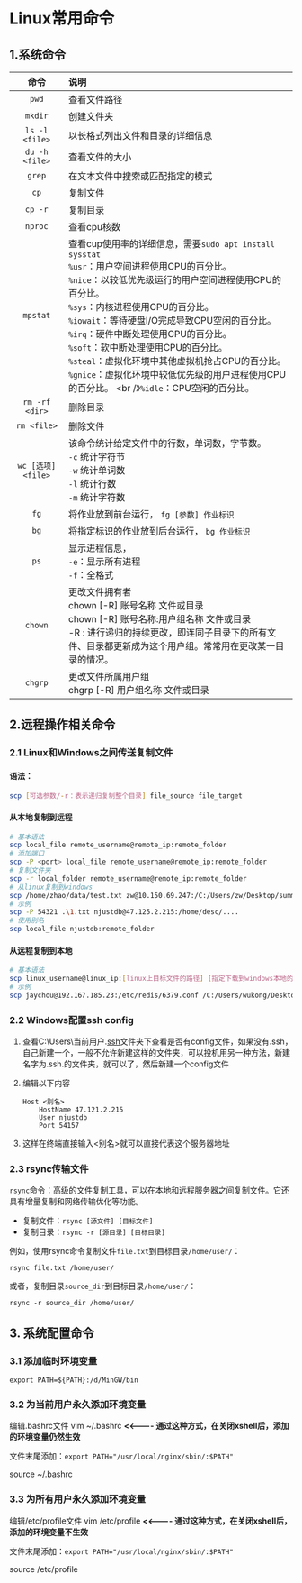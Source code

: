 # Linux常用命令

## 1.系统命令

|        命令        | 说明                                                         |
| :----------------: | :----------------------------------------------------------- |
|       `pwd`        | 查看文件路径                                                 |
|      `mkdir`       | 创建文件夹                                                   |
|   `ls -l <file>`   | 以长格式列出文件和目录的详细信息                             |
|   `du -h <file>`   | 查看文件的大小                                               |
|       `grep`       | 在文本文件中搜索或匹配指定的模式                             |
|        `cp`        | 复制文件                                                     |
|      `cp -r`       | 复制目录                                                     |
|      `nproc`       | 查看cpu核数                                                  |
|      `mpstat`      | 查看cup使用率的详细信息，需要`sudo apt install sysstat`<br />`%usr`：用户空间进程使用CPU的百分比。<br />``%nice``：以较低优先级运行的用户空间进程使用CPU的百分比。<br />``%sys``：内核进程使用CPU的百分比。<br />``%iowait``：等待硬盘I/O完成导致CPU空闲的百分比。<br />``%irq``：硬件中断处理使用CPU的百分比。 <br />``%soft``：软中断处理使用CPU的百分比。 <br />``%steal``：虚拟化环境中其他虚拟机抢占CPU的百分比。<br />``%gnice``：虚拟化环境中较低优先级的用户进程使用CPU的百分比。 <br /》``%idle``：CPU空闲的百分比。 |
|   `rm -rf <dir>`   | 删除目录                                                     |
|    `rm <file>`     | 删除文件                                                     |
| `wc [选项] <file>` | 该命令统计给定文件中的行数，单词数，字节数。<br />`-c` 统计字符节<br />`-w` 统计单词数<br />`-l` 统计行数<br />`-m` 统计字符数 |
|        `fg`        | 将作业放到前台运行， `fg [参数] 作业标识`                    |
|        `bg`        | 将指定标识的作业放到后台运行， `bg 作业标识`                 |
|        `ps`        | 显示进程信息，<br />`-e`：显示所有进程<br />`-f`：全格式     |
|      `chown`       | 更改文件拥有者 <br />chown [-R] 账号名称 文件或目录<br />chown [-R] 账号名称:用户组名称 文件或目录<br />-R : 进行递归的持续更改，即连同子目录下的所有文件、目录都更新成为这个用户组。常常用在更改某一目录的情况。 |
|      `chgrp`       | 更改文件所属用户组<br />chgrp [-R] 用户组名称 文件或目录     |



## 2.远程操作相关命令

### 2.1 Linux和Windows之间传送复制文件

#### 语法：

```bash
scp [可选参数/-r：表示递归复制整个目录] file_source file_target 
```

#### 从本地复制到远程

```bash
# 基本语法
scp local_file remote_username@remote_ip:remote_folder
# 添加端口
scp -P <port> local_file remote_username@remote_ip:remote_folder
# 复制文件夹
scp -r local_folder remote_username@remote_ip:remote_folder
# 从linux复制到windows
scp /home/zhao/data/test.txt zw@10.150.69.247:/C:/Users/zw/Desktop/summary
# 示例
scp -P 54321 .\1.txt njustdb@47.125.2.215:/home/desc/....
# 使用别名
scp local_file njustdb:remote_folder
```

#### 从远程复制到本地

```bash
# 基本语法
scp linux_username@linux_ip:[linux上目标文件的路径] [指定下载到windows本地的路径]
# 示例
scp jaychou@192.167.185.23:/etc/redis/6379.conf /C:/Users/wukong/Desktop
```



### 2.2 Windows配置ssh config

1. 查看C:\Users\当前用户\.[ssh](https://so.csdn.net/so/search?q=ssh&spm=1001.2101.3001.7020)文件夹下查看是否有config文件，如果没有.ssh，自己新建一个，一般不允许新建这样的文件夹，可以投机用另一种方法，新建名字为.ssh.的文件夹，就可以了，然后新建一个config文件

2. 编辑以下内容

    ```ssh
    Host <别名>
    	HostName 47.121.2.215
    	User njustdb
    	Port 54157
    ```

3. 这样在终端直接输入<别名>就可以直接代表这个服务器地址



### 2.3 rsync传输文件

``rsync``命令：高级的文件复制工具，可以在本地和远程服务器之间复制文件。它还具有增量复制和网络传输优化等功能。

- 复制文件：``rsync [源文件] [目标文件]``
- 复制目录：``rsync -r [源目录] [目标目录]``

例如，使用rsync命令复制文件``file.txt``到目标目录``/home/user/``：

```Plain
rsync file.txt /home/user/
```

或者，复制目录``source_dir``到目标目录``/home/user/``：

```Plain
rsync -r source_dir /home/user/
```



## 3. 系统配置命令

### 3.1 添加临时环境变量

```
export PATH=${PATH}:/d/MinGW/bin
```

### 

### 3.2 为当前用户永久添加环境变量

编辑.bashrc文件 vim ~/.bashrc  **<<---- 通过这种方式，在关闭xshell后，添加的环境变量仍然生效**

文件末尾添加：`export PATH="/usr/local/nginx/sbin/:$PATH"`

source ~/.bashrc

 

### 3.3 为所有用户永久添加环境变量

编辑/etc/profile文件 vim /etc/profile  **<<---- 通过这种方式，在关闭xshell后，添加的环境变量不生效**

文件末尾添加：`export PATH="/usr/local/nginx/sbin/:$PATH"`

source /etc/profile

